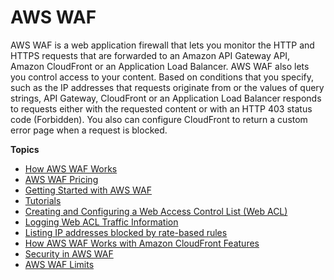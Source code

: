 # AWS WAF<a name="waf-chapter"></a>

AWS WAF is a web application firewall that lets you monitor the HTTP and HTTPS requests that are forwarded to an Amazon API Gateway API, Amazon CloudFront or an Application Load Balancer\. AWS WAF also lets you control access to your content\. Based on conditions that you specify, such as the IP addresses that requests originate from or the values of query strings, API Gateway, CloudFront or an Application Load Balancer responds to requests either with the requested content or with an HTTP 403 status code \(Forbidden\)\. You also can configure CloudFront to return a custom error page when a request is blocked\.

**Topics**
+ [How AWS WAF Works](how-aws-waf-works.md)
+ [AWS WAF Pricing](aws-waf-pricing.md)
+ [Getting Started with AWS WAF](getting-started.md)
+ [Tutorials](tutorials.md)
+ [Creating and Configuring a Web Access Control List \(Web ACL\)](web-acl.md)
+ [Logging Web ACL Traffic Information](logging.md)
+ [Listing IP addresses blocked by rate\-based rules](listing-managed-ips.md)
+ [How AWS WAF Works with Amazon CloudFront Features](cloudfront-features.md)
+ [Security in AWS WAF](security.md)
+ [AWS WAF Limits](limits.md)